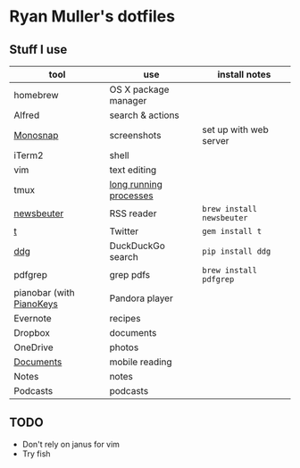 # Ryan Muller's dotfiles

## Stuff I use

tool | use | install notes
-----|-----|--------------
homebrew | OS X package manager |
Alfred | search & actions |
[Monosnap](https://monosnap.com/) | screenshots | set up with web server
iTerm2 | shell |
vim | text editing |
tmux | [long running processes](https://robots.thoughtbot.com/tmux-only-for-long-running-processes) |
[newsbeuter](http://www.newsbeuter.org/) | RSS reader | `brew install newsbeuter`
[t](https://github.com/sferik/t) | Twitter | `gem install t`
[ddg](https://github.com/jshrake/ddg) | DuckDuckGo search | `pip install ddg`
pdfgrep | grep pdfs | `brew install pdfgrep`
pianobar (with [PianoKeys](https://github.com/shayne/PianoKeys) | Pandora player |
Evernote | recipes |
Dropbox | documents |
OneDrive | photos |
[Documents](https://readdle.com/products/documents) | mobile reading |
Notes | notes |
Podcasts | podcasts |

## TODO

* Don't rely on janus for vim
* Try fish
